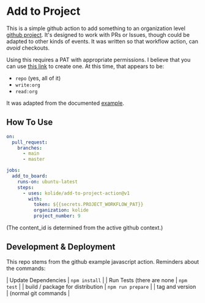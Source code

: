 # Add to Project

This is a simple github action to add something to an organization
level [github
project](https://docs.github.com/en/issues/organizing-your-work-with-project-boards). It's
designed to work with PRs or Issues, though could be adapted to other
kinds of events. It was written so that workflow action, can _avoid_
checkouts.

Using this requires a PAT with appropriate permissions. I believe that
you can use [this
link](https://github.com/settings/tokens/new?scopes=repo,write:org&description=GHPROJECT_TOKEN)
to create one. At this time, that appears to be:
* `repo` (yes, all of it)
* `write:org`
* `read:org`

It was adapted from the documented [example](https://docs.github.com/en/issues/trying-out-the-new-projects-experience/automating-projects).

## How To Use

``` yaml
on:
  pull_request:
    branches:
      - main
      - master

jobs:
  add_to_board:
    runs-on: ubuntu-latest
    steps:
      - uses: kolide/add-to-project-action@v1
        with:
          token: ${{secrets.PROJECT_WORKFLOW_PAT}}
          organization: kolide
          project_number: 9
```

(The content_id is determined from the active github context.)

## Development & Deployment

This repo stems from the github example javascript action. Reminders about the commands:

| Update Dependencies              | `npm install`        |
| Run Tests (there are none        | `npm test`           |
| build / package for distribution | `npm run prepare`    |
| tag and version                  | (normal git commands |
